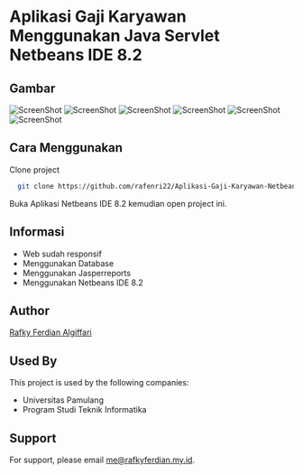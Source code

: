 
# Aplikasi Gaji Karyawan Menggunakan Java Servlet Netbeans IDE 8.2



## Gambar

![ScreenShot](https://qmlnhaklrrsxncrxwmlv.supabase.co/storage/v1/object/public/asset-photos//Screenshot%202025-05-29%20142641.png)
![ScreenShot](https://qmlnhaklrrsxncrxwmlv.supabase.co/storage/v1/object/public/asset-photos//Screenshot%202025-05-29%20142703.png)
![ScreenShot](https://qmlnhaklrrsxncrxwmlv.supabase.co/storage/v1/object/public/asset-photos//Screenshot%202025-05-29%20142722.png)
![ScreenShot](https://qmlnhaklrrsxncrxwmlv.supabase.co/storage/v1/object/public/asset-photos//Screenshot%202025-05-29%20142754.png)
![ScreenShot](https://qmlnhaklrrsxncrxwmlv.supabase.co/storage/v1/object/public/asset-photos//Screenshot%202025-05-29%20142811.png)
![ScreenShot](https://qmlnhaklrrsxncrxwmlv.supabase.co/storage/v1/object/public/asset-photos//Screenshot%202025-05-29%20142823.png)


## Cara Menggunakan

Clone project

```bash
  git clone https://github.com/rafenri22/Aplikasi-Gaji-Karyawan-Netbeans.git
```

Buka Aplikasi Netbeans IDE 8.2 kemudian open project ini.

## Informasi

- Web sudah responsif
- Menggunakan Database
- Menggunakan Jasperreports
- Menggunakan Netbeans IDE 8.2

## Author
[Rafky Ferdian Algiffari](https://github.com/rafenri22)


## Used By

This project is used by the following companies:

- Universitas Pamulang
- Program Studi Teknik Informatika 


## Support

For support, please email me@rafkyferdian.my.id.

